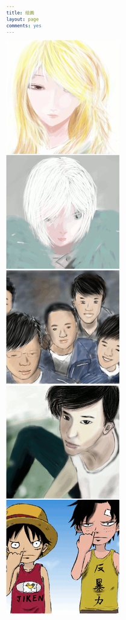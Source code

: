 ```yaml
---
title: 绘画
layout: page
comments: yes
---
```

<div class="draw_list"><a href="/draw/2014-02-06"><img src="./image/small/2014-02-06_small.gif"></a></div>
<div class="draw_list"><a href="/draw/2014-02-06-01"><img src="./image/small/2014-02-06-01_small.gif"></a></div>
<div class="draw_list"><a href="/draw/2014-02-03-02"><img src="./image/small/2014-02-03-02_small.gif"></a></div>
<div class="draw_list"><a href="/draw/2014-02-03"><img src="./image/small/2014-02-03_small.gif"></a></div>
<div class="draw_list"><a href="/draw/2014-01-21"><img src="./image/small/2014-01-21_small.gif"></a></div>
